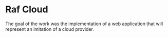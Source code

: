 # Raf Cloud 
The goal of the work was the implementation of a web application that will represent an imitation of a cloud provider.
